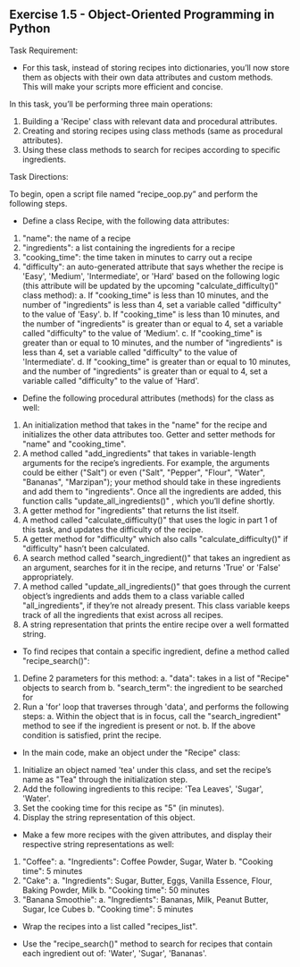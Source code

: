 ## Exercise 1.5 - Object-Oriented Programming in Python

Task Requirement: 
  - For this task, instead of storing recipes into dictionaries, you’ll now store them as objects with their own data attributes and custom methods. This will make your scripts more efficient and concise.

In this task, you’ll be performing three main operations:
  1. Building a 'Recipe' class with relevant data and procedural attributes.
  2. Creating and storing recipes using class methods (same as procedural attributes).
  3. Using these class methods to search for recipes according to specific ingredients.


Task Directions:

To begin, open a script file named “recipe_oop.py” and perform the following steps.

  - Define a class Recipe, with the following data attributes:
  1. "name": the name of a recipe
  2. "ingredients": a list containing the ingredients for a recipe
  3. "cooking_time": the time taken in minutes to carry out a recipe
  4. "difficulty": an auto-generated attribute that says whether the recipe is 'Easy', 'Medium', 'Intermediate', or 'Hard' based on the following logic (this attribute will be updated by the upcoming "calculate_difficulty()" class method):
  a. If "cooking_time" is less than 10 minutes, and the number of "ingredients" is less than 4, set a variable called "difficulty" to the value of 'Easy'.
  b. If "cooking_time" is less than 10 minutes, and the number of "ingredients" is greater than or equal to 4, set a variable called "difficulty" to the value of 'Medium'.
  c. If "cooking_time" is greater than or equal to 10 minutes, and the number of "ingredients" is less than 4, set a variable called "difficulty" to the value of 'Intermediate'.
  d. If "cooking_time" is greater than or equal to 10 minutes, and the number of "ingredients" is greater than or equal to 4, set a variable called "difficulty" to the value of 'Hard'.

  - Define the following procedural attributes (methods) for the class as well:
  1. An initialization method that takes in the "name" for the recipe and initializes the other data attributes too. Getter and setter methods for "name" and "cooking_time".
  2. A method called "add_ingredients" that takes in variable-length arguments for the recipe’s ingredients. For example, the arguments could be either ("Salt") or even ("Salt", "Pepper", "Flour", "Water", "Bananas", "Marzipan"); your method should take in these ingredients and add them to "ingredients". Once all the ingredients are added, this function calls "update_all_ingredients()" , which you’ll define shortly.
  3. A getter method for "ingredients" that returns the list itself.
  4. A method called "calculate_difficulty()" that uses the logic in part 1 of this task, and updates the difficulty of the recipe.
  5. A getter method for "difficulty" which also calls "calculate_difficulty()" if "difficulty" hasn’t been calculated.
  6. A search method called "search_ingredient()" that takes an ingredient as an argument, searches for it in the recipe, and returns 'True' or 'False' appropriately.
  7. A method called "update_all_ingredients()" that goes through the current object’s ingredients and adds them to a class variable called "all_ingredients", if they’re not already present. This class variable keeps track of all the ingredients that exist across all recipes.
 8. A string representation that prints the entire recipe over a well formatted string.

  - To find recipes that contain a specific ingredient, define a method called "recipe_search()":
  1. Define 2 parameters for this method:
  a. "data": takes in a list of "Recipe" objects to search from
  b. "search_term": the ingredient to be searched for
  2. Run a 'for' loop that traverses through 'data', and performs the following steps:
  a. Within the object that is in focus, call the "search_ingredient" method to see if the ingredient is present or not.
  b. If the above condition is satisfied, print the recipe.

  - In the main code, make an object under the "Recipe" class:
  1. Initialize an object named 'tea' under this class, and set the recipe’s name as "Tea" through the initialization step.
  2. Add the following ingredients to this recipe: 'Tea Leaves', 'Sugar', 'Water'.
  3. Set the cooking time for this recipe as "5" (in minutes).
  4. Display the string representation of this object.

  - Make a few more recipes with the given attributes, and display their respective string representations as well:
  1. "Coffee":
  a. "Ingredients": Coffee Powder, Sugar, Water
  b. "Cooking time": 5 minutes
  2. "Cake":
  a. "Ingredients": Sugar, Butter, Eggs, Vanilla Essence, Flour, Baking Powder, Milk
  b. "Cooking time": 50 minutes
  3. "Banana Smoothie":
  a. "Ingredients": Bananas, Milk, Peanut Butter, Sugar, Ice Cubes
  b. "Cooking time": 5 minutes

  - Wrap the recipes into a list called "recipes_list".

  - Use the "recipe_search()" method to search for recipes that contain each ingredient out of: 'Water', 'Sugar', 'Bananas'.
